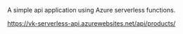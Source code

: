 A simple api application using Azure serverless functions.

https://vk-serverless-api.azurewebsites.net/api/products/